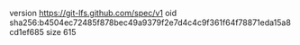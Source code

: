 version https://git-lfs.github.com/spec/v1
oid sha256:b4504ec72485f878bec49a9379f2e7d4c4c9f361f64f78871eda15a8cd1ef685
size 615
